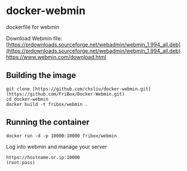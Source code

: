 # docker-webmin
dockerfile for webmin

Download Webmin file: [https://prdownloads.sourceforge.net/webadmin/webmin_1.994_all.deb](https://prdownloads.sourceforge.net/webadmin/webmin_1.994_all.deb)
https://www.webmin.com/download.html

## Building the image
```
git clone [https://github.com/chsliu/docker-webmin.git](https://github.com/FriBox/Docker-Webmin.git)
cd docker-webmin
docker build -t fribox/webmin .
```

## Running the container
```
docker run -d -p 10000:10000 fribox/webmin
```

Log into webmin and manage your server
```
https://hostname.or.ip:10000
(root:pass)
```
